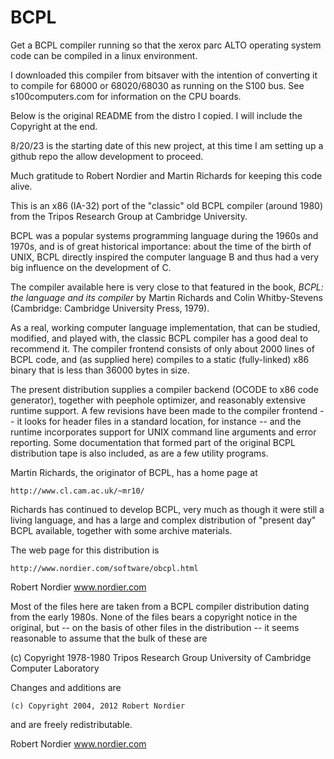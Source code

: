 # BCPL

Get a BCPL compiler running so that the xerox parc ALTO operating
system code can be compiled in a linux environment.

I downloaded this compiler from bitsaver with the intention of 
converting it to compile for 68000 or 68020/68030 as running on
the S100 bus.  See s100computers.com for information on the 
CPU boards.

Below is the original README from the distro I copied.  I will
include the Copyright at the end.

8/20/23 is the starting date of this new project, at this time I
am setting up a github repo the allow development to proceed.

Much gratitude to Robert Nordier and Martin Richards for keeping this
code alive.

This is an x86 (IA-32) port of the "classic" old BCPL compiler
(around 1980) from the Tripos Research Group at Cambridge University.

BCPL was a popular systems programming language during the 1960s
and 1970s, and is of great historical importance: about the time
of the birth of UNIX, BCPL directly inspired the computer language
B and thus had a very big influence on the development of C.

The compiler available here is very close to that featured in the
book, _BCPL: the language and its compiler_ by Martin Richards and
Colin Whitby-Stevens (Cambridge: Cambridge University Press, 1979).

As a real, working computer language implementation, that can be
studied, modified, and played with, the classic BCPL compiler has
a good deal to recommend it.  The compiler frontend consists of
only about 2000 lines of BCPL code, and (as supplied here) compiles
to a static (fully-linked) x86 binary that is less than 36000 bytes
in size.

The present distribution supplies a compiler backend (OCODE to x86
code generator), together with peephole optimizer, and reasonably
extensive runtime support.  A few revisions have been made to the
compiler frontend -- it looks for header files in a standard location,
for instance -- and  the runtime incorporates support for UNIX
command line arguments and error reporting.  Some documentation
that formed part of the original BCPL distribution tape is also
included, as are a few utility programs.

Martin Richards, the originator of BCPL, has a home page at

    http://www.cl.cam.ac.uk/~mr10/

Richards has continued to develop BCPL, very much as though it were
still a living language, and has a large and complex distribution
of "present day" BCPL available, together with some archive materials.

The web page for this distribution is

    http://www.nordier.com/software/obcpl.html


Robert Nordier
www.nordier.com

Most of the files here are taken from a BCPL compiler distribution
dating from the early 1980s.  None of the files bears a copyright
notice in the original, but -- on the basis of other files in the
distribution -- it seems reasonable to assume that the bulk of these
are

   (c) Copyright 1978-1980 Tripos Research Group
       University of Cambridge
       Computer Laboratory

Changes and additions are

    (c) Copyright 2004, 2012 Robert Nordier

and are freely redistributable.


Robert Nordier
www.nordier.com

